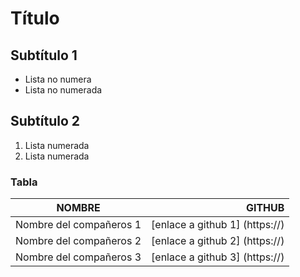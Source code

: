 # Título

## Subtítulo 1

- Lista no numera
- Lista no numerada

## Subtítulo 2

1. Lista numerada
1. Lista numerada

### Tabla

|    NOMBRE               |                  GITHUB                           |
|-------------------------|--------------------------------------------------:|
| Nombre del compañeros 1 | [enlace a github 1] (https://)                    |
| Nombre del compañeros 2 | [enlace a github 2] (https://)                    |
| Nombre del compañeros 3 | [enlace a github 3] (https://)                    |
